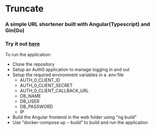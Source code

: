 # Truncate

### A simple URL shortener built with Angular(Typescript) and Gin(Go)
### Try it out [here](https://truncate.site)

To run the application:
- Clone the repository
- Setup an Auth0 application to manage logging in and out
- Setup the required environment variables in a .env file
  - AUTH_0_CLIENT_ID
  - AUTH_0_CLIENT_SECRET
  - AUTH_0_CLIENT_CALLBACK_URL
  - DB_NAME
  - DB_USER
  - DB_PASSWORD
  - IP
- Build the Angular frontend in the web folder using "ng build"
- Use "docker-compose up --build" to build and run the application
